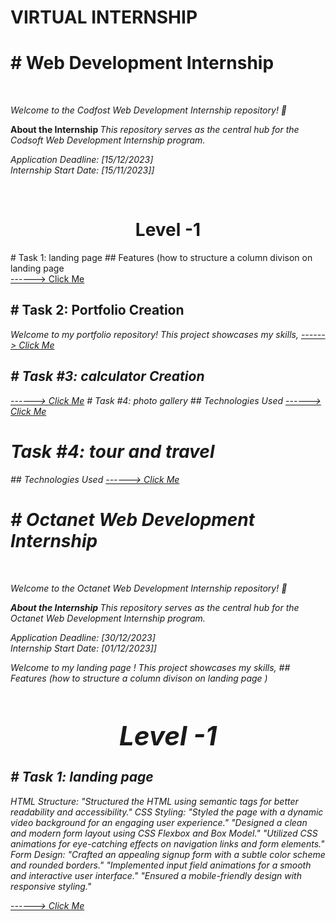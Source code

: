 # VIRTUAL INTERNSHIP
<p>
<h1># Web Development Internship</h1>
<br>

  
  <i> Welcome to the Codfost Web Development Internship repository! 🚀 </i>  </p>
<strong>About the Internship  </strong><i> This repository serves as the central hub for the Codsoft Web Development Internship program.</i>
<br>
<p><i>
Application Deadline: [15/12/2023] 
  <br>
Internship Start Date: [15/11/2023]]
</i></p>

<br>
<h2>
    <h1 style="text-align:center">Level -1</h1> 
# Task 1: landing page  </h2>
## Features (how to structure a column  divison on  landing page 
<br>
<a href="https://6557aeabfc11050932761909--leafy-khapse-aa8ecc.netlify.app/"> ------> Click Me</a>
<br>
<h2>
# Task 2: Portfolio Creation </h2>
<p><i>Welcome to my portfolio repository! This project showcases my skills, 
<a href="https://656632bd2d35440326ba95c9--sage-muffin-bc186b.netlify.app/"> ------> Click Me</a>
<br>
<h2>
# Task #3:  calculator Creation </h2>
<a href="https://6559f88751cc1b25a23ba276--flourishing-naiad-87fe45.netlify.app/"> ------> Click Me</a>
# Task #4:  photo gallery </h2>
<i>## Technologies Used
<a href="https://65d2f8242c9d7ac277770ba9--effervescent-cascaron-2ce016.netlify.app/"> ------> Click Me</a>

# Task #4:  tour and travel </h2>
<i>## Technologies Used
<a href=" https://65fec9187fedfff1775437dc--stellar-pavlova-0e96d9.netlify.app/"> ------> Click Me</a>

<p>
<h1># Octanet Web Development Internship</h1>
<br>

  
  <i> Welcome to the Octanet Web Development Internship repository! 🚀 </i>  </p>
<strong>About the Internship  </strong><i> This repository serves as the central hub for the Octanet Web Development Internship program.</i>
<br>
<p><i>
Application Deadline: [30/12/2023] 
  <br>
Internship Start Date: [01/12/2023]]
</i></p>
<p><i>Welcome to my  landing page ! This project showcases my skills, 
## Features (how to structure a column  divison on  landing page )
 

<h2>
    <h1 style="text-align:center">Level -1</h1> 
# Task 1: landing page  </h2>
 
HTML Structure:
"Structured the HTML using semantic tags for better readability and accessibility."
CSS Styling:
"Styled the page with a dynamic video background for an engaging user experience."
"Designed a clean and modern form layout using CSS Flexbox and Box Model."
"Utilized CSS animations for eye-catching effects on navigation links and form elements."
Form Design:
"Crafted an appealing signup form with a subtle color scheme and rounded borders."
"Implemented input field animations for a smooth and interactive user interface."
"Ensured a mobile-friendly design with responsive styling."





<a href="https://657f23e77a73980c9e1d3f52--monumental-sable-b93c5f.netlify.app/"> ------> Click Me</a>


